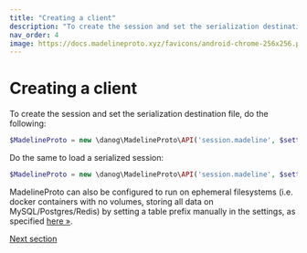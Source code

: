 ```yaml
---
title: "Creating a client"
description: "To create the session and set the serialization destination file, do the following:"
nav_order: 4
image: https://docs.madelineproto.xyz/favicons/android-chrome-256x256.png
---
```

# Creating a client

To create the session and set the serialization destination file, do the following:

```php
$MadelineProto = new \danog\MadelineProto\API('session.madeline', $settings); // The session will be serialized to session.madeline
```

Do the same to load a serialized session:

```php
$MadelineProto = new \danog\MadelineProto\API('session.madeline', $settings);  // The session will be loaded from session.madeline
```

MadelineProto can also be configured to run on ephemeral filesystems (i.e. docker containers with no volumes, storing all data on MySQL/Postgres/Redis) by setting a table prefix manually in the settings, as specified [here &raquo;](https://docs.madelineproto.xyz/docs/DATABASE.html).  

<a href="https://docs.madelineproto.xyz/docs/LOGIN.html">Next section</a>